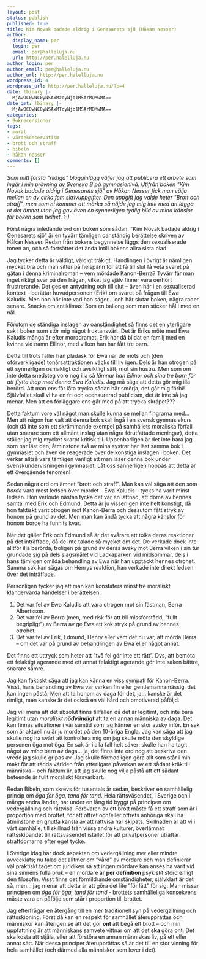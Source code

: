 ```yaml
---
layout: post
status: publish
published: true
title: Kim Novak badade aldrig i Genesarets sjö (Håkan Nesser)
author:
  display_name: per
  login: per
  email: per@halleluja.nu
  url: http://per.halelluja.nu
author_login: per
author_email: per@halleluja.nu
author_url: http://per.halelluja.nu
wordpress_id: 4
wordpress_url: http://per.halleluja.nu/?p=4
date: !binary |-
  MjAwOC0wNC0yNSAxMzoyNjo1MSArMDMwMA==
date_gmt: !binary |-
  MjAwOC0wNC0yNSAxMToyNjo1MSArMDMwMA==
categories:
- Bokrecensioner
tags:
- moral
- värdekonservatism
- brott och straff
- bibeln
- håkan nesser
comments: []
---
```

<p><em>Som mitt första "riktiga" blogginlägg väljer jag att publicera ett arbete som ingår i min prövning av Svenska B på gymnasienivå. Utifrån boken "Kim Novak badade aldrig i Genesarets sjö" av Håkan Nesser fick man välja mellan en av cirka fem skrivuppgifter. Den uppgift jag valde heter "Brott och straff", men som ni kommer att märka så nöjde jag mig inte med att lägga ut det ämnet utan jag gav även en synnerligen tydlig bild av mina känslor för boken som helhet. :-)</em></p>
<p>Först några inledande ord om boken som sådan. ”Kim Novak badade aldrig i Genesarets sjö” är en tyvärr tämligen oanständig berättelse skriven av Håkan Nesser. Redan från bokens begynnelse läggs den sexualiserade tonen an, och så fortsätter det ända intill bokens allra sista blad.</p>

<p>Jag tycker detta är väldigt, väldigt tråkigt. Handlingen i övrigt är nämligen mycket bra och man sitter på helspänn för att få till slut få veta svaret på gåtan i denna kriminalroman – vem mördade Kanon-Berra? Tyvärr får man inget riktigt svar på den frågan, vilket jag själv finner vara oerhört frustrerande. Det ges en antydning och till slut – även här i en sexualiserad kontext – berättar huvudpersonen (Erik) om svaret på frågan till Ewa Kaludis. Men hon hör inte vad han säger... och här slutar boken, några rader senare. Snacka om antiklimax! Som en ballong som man sticker hål i med en nål.</p>
<p>Förutom de ständiga inslagen av oanständighet så finns det en yterligare sak i boken som stör mig något fruktansvärt. Det är Eriks möte med Ewa Kaludis många år efter morddramat. Erik har då bildat en familj med en kvinna vid namn Ellinor, med vilken han har fått tre barn.</p>
<p>Detta till trots faller han pladask för Ewa när de möts och (den oförverkligade) tonårsattraktionen väcks till liv igen. Dels är han otrogen på ett synnerligen osmakligt och avsiktligt sätt, mot sin hustru. Men som om inte detta snedsteg vore nog illa så<em> lämnar han Ellinor och sina tre barn för att flytta ihop med denna Ewa Kaludis</em>. Jag må säga att detta gör mig illa berörd. Att man ens får låta trycka sådan här smörja, det går mig förbi! Självfallet skall vi ha en fri och ocensurerad publicism, det är inte så jag menar. Men att en förläggare ens går med på att trycka skräpet???</p>
<p>Detta faktum vore väl något man skulle kunna se mellan fingrarna med... Men att någon har valt att denna bok skall ingå i en svensk gymnasiekurs (och då inte som ett skrämmande exempel på samhällets moraliska förfall utan snarare som ett allmänt inslag utan några förutfattade meningar), detta ställer jag mig mycket skarpt kritisk till. Uppenbarligen är det inte bara jag som har läst den; åtminstone två av mina systrar har läst samma bok i gymnasiet och även de reagerade över de konstiga inslagen i boken. Det verkar alltså vara tämligen vanligt att man läser denna bok under svenskundervisningen i gymnasiet. Låt oss sannerligen hoppas att detta är ett övergående fenomen!</p>
<p>Sedan några ord om ämnet ”brott och straff”. Man kan väl säga att den som <em>borde </em>vara mest ledsen över mordet – Ewa Kaludis – tycks ha varit minst ledsen. Hon verkade nästan tycka det var en lättnad, att döma av hennes samtal med Erik och Edmund. Detta är ju visserligen inte helt konstigt, då hon faktiskt varit otrogen mot Kanon-Berra och dessutom fått stryk av honom på grund av det. Men man kan ändå tycka att några känslor för honom borde ha funnits kvar.</p>
<p>När det gäller Erik och Edmund så är det svårare att tolka deras reaktioner på det inträffade, då de inte talade så mycket om det. De verkade dock inte alltför illa berörda, troligen på grund av deras avsky mot Berra vilken i sin tur grundade sig på dels slagsmålet vid Lackaparken vid midsommar, dels i hans tämligen omilda behandling av Ewa när han upptäckt hennes otrohet. Samma sak kan sägas om Henrys reaktion, han verkade inte direkt ledsen över det inträffade.</p>
<p>Personligen tycker jag att man kan konstatera minst tre moraliskt klandervärda händelser i berättelsen:</p>
<ol>
<li>Det var fel av Ewa Kaludis att vara otrogen mot sin fästman, Berra Albertsson.</li>
<li>Det var fel av Berra (men, med risk för att bli missförstådd, ”fullt begripligt”) av Berra av ge Ewa ett kok stryk på grund av hennes otrohet.</li>
<li>Det var fel av Erik, Edmund, Henry eller vem det nu var, att mörda Berra – om det var på grund av behandlingen av Ewa eller något annat.</li>
</ol>
<p>Det finns ett uttryck som heter att ”två fel gör inte ett rätt”. Dvs, att bemöta ett felaktigt agerande med ett annat felaktigt agerande gör inte saken bättre, snarare sämre.</p>
<p>Jag kan faktiskt säga att jag kan känna en viss sympati för Kanon-Berra. Visst, hans behandling av Ewa var varken fin eller gentlemannamässig, det kan ingen påstå. Men att ta honom av daga för det, ja... kanske är det rimligt, men kanske är det också en väl hård och omotiverad påföljd.</p>
<p>Jag vill mena att det absolut finns tillfällen då det är legitimt, och inte bara legitimt utan <em>moraliskt <strong>nödvändigt </strong></em>att ta en annan människa av daga. Det kan finnas situationer i vår samtid som jag känner en stor avsky inför. En sak som är aktuell nu är ju mordet på den 10-åriga Engla. Jag kan säga att jag skulle nog ha svårt att kontrollera mig om jag skulle möta den skyldige personen öga mot öga. En sak är i alla fall helt säker: skulle han ha tagit något av <em>mina </em>barn av daga... ja, det finns inte ord nog att beskriva den vrede jag skulle gripas av. Jag skulle förmodligen göra allt som står i min makt för att rädda världen från ytterligare påverkan av ett sådant kräk till människa – och faktum är, att jag skulle nog vilja påstå att ett sådant beteende är fullt moraliskt försvarbart.</p>
<p>Redan Bibeln, som skrevs för tusentals år sedan, beskriver en samhällelig princip om <em>öga för öga, tand för tand</em>. Hela rättsväsendet, i Sverige och i många andra länder, har under en lång tid byggt på principen om vedergällning och rättvisa. Förövaren av ett brott måste få ett straff som är i proportion med brottet, för att offret och/eller offrets anhöriga skall ha åtminstone en gnutta känsla av att rättvisa har skipats. Skillnaden är att vi i vårt samhälle, till skillnad från vissa andra kulturer, överlämnat rättsskipandet till rättsväsendet istället för att privatpersoner uträttar straffdomarna efter eget tycke.</p>
<p>I Sverige idag har dock aspekten om vedergällning mer eller mindre avvecklats; nu talas det alltmer om ”vård” av mördare och man definierar väl praktiskt taget om juridiken så att ingen mördare kan anses ha varit vid sina sinnens fulla bruk – en mördare är <strong>per definition </strong>psykiskt störd enligt den filosofin. Visst finns det förmildrande omständigheter, självklart är det så, men... jag menar att detta är att göra det lite ”för lätt” för sig. Man missar principen om <em>öga för öga, tand för tand</em> - brottets samhälleliga konsekvens måste vara en påföljd som står i proportion till brottet.</p>
<p>Jag efterfrågar en återgång till en mer traditionell syn på vedergällning och rättsskipning. Först då kan en respekt för samhället återupprättas och människor kan återigen se att det gör <strong>ont </strong>att begå ett brott – och min uppfattning är att människans samvete vittnar om att det <strong>ska </strong>göra ont. Det ska kosta att stjäla, eller att förstöra en annan människas liv, på ett eller annat sätt. När dessa principer återupprättas så är det till en stor vinning för hela samhället (och därmed alla människor som lever i det).</p>
